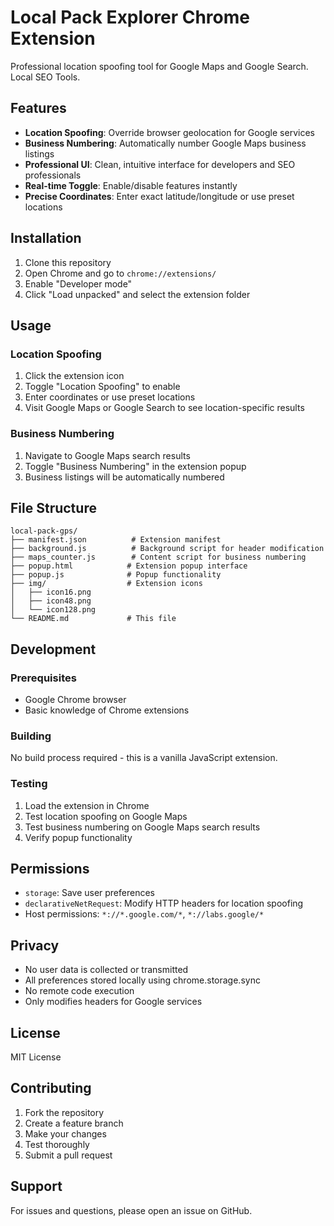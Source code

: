 # Local Pack Explorer Chrome Extension

Professional location spoofing tool for Google Maps and Google Search. Local SEO Tools.

## Features

- **Location Spoofing**: Override browser geolocation for Google services
- **Business Numbering**: Automatically number Google Maps business listings
- **Professional UI**: Clean, intuitive interface for developers and SEO professionals
- **Real-time Toggle**: Enable/disable features instantly
- **Precise Coordinates**: Enter exact latitude/longitude or use preset locations

## Installation

1. Clone this repository
2. Open Chrome and go to `chrome://extensions/`
3. Enable "Developer mode"
4. Click "Load unpacked" and select the extension folder

## Usage

### Location Spoofing
1. Click the extension icon
2. Toggle "Location Spoofing" to enable
3. Enter coordinates or use preset locations
4. Visit Google Maps or Google Search to see location-specific results

### Business Numbering
1. Navigate to Google Maps search results
2. Toggle "Business Numbering" in the extension popup
3. Business listings will be automatically numbered

## File Structure

```
local-pack-gps/
├── manifest.json          # Extension manifest
├── background.js          # Background script for header modification
├── maps_counter.js        # Content script for business numbering
├── popup.html            # Extension popup interface
├── popup.js              # Popup functionality
├── img/                  # Extension icons
│   ├── icon16.png
│   ├── icon48.png
│   └── icon128.png
└── README.md             # This file
```

## Development

### Prerequisites
- Google Chrome browser
- Basic knowledge of Chrome extensions

### Building
No build process required - this is a vanilla JavaScript extension.

### Testing
1. Load the extension in Chrome
2. Test location spoofing on Google Maps
3. Test business numbering on Google Maps search results
4. Verify popup functionality

## Permissions

- `storage`: Save user preferences
- `declarativeNetRequest`: Modify HTTP headers for location spoofing
- Host permissions: `*://*.google.com/*`, `*://labs.google/*`

## Privacy

- No user data is collected or transmitted
- All preferences stored locally using chrome.storage.sync
- No remote code execution
- Only modifies headers for Google services

## License

MIT License

## Contributing

1. Fork the repository
2. Create a feature branch
3. Make your changes
4. Test thoroughly
5. Submit a pull request

## Support

For issues and questions, please open an issue on GitHub.
